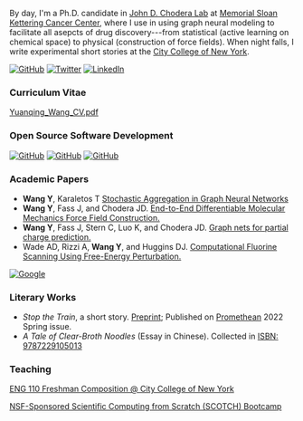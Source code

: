 By day, I'm a Ph.D. candidate in [John D. Chodera Lab](http://choderalab.org) at [Memorial Sloan Kettering Cancer Center](http://mskcc.org), where I use in using graph neural modeling to facilitate all asepcts of drug discovery---from statistical (active learning on chemical space) to physical (construction of force fields). When night falls, I write experimental short stories at the [City College of New York](http://ccny.cuny.edu).

[![GitHub](https://img.shields.io/badge/yuanqing-wang-%23121011.svg?style=for-the-badge&logo=github&logoColor=white)](https://github.com/yuanqing-wang/)
[![Twitter](https://img.shields.io/badge/YuanqingWang-%231DA1F2.svg?style=for-the-badge&logo=Twitter&logoColor=white)](https://twitter.com/yuanqingwang)
[![LinkedIn](https://img.shields.io/badge/YuanqingWang-%230077B5.svg?style=for-the-badge&logo=linkedin&logoColor=white)](https://www.linkedin.com/in/yuanqing-wang/)

### Curriculum Vitae
[Yuanqing_Wang_CV.pdf](Yuanqing_Wang_CV.pdf)

### Open Source Software Development
[![GitHub](https://img.shields.io/badge/espaloma-%23121011.svg?style=for-the-badge&logo=github&logoColor=white)](https://github.com/choderalab/espaloma/tree/master/espaloma)
[![GitHub](https://img.shields.io/badge/malt-%23121011.svg?style=for-the-badge&logo=github&logoColor=white)](https://github.com/yuanqing-wang/malt)
[![GitHub](https://img.shields.io/badge/pinot-%23121011.svg?style=for-the-badge&logo=github&logoColor=white)](https://github.com/choderalab/pinot)

### Academic Papers

<script src="https://bibbase.org/show?bib=[URL-OF-BIBTEX-FILE]&jsonp=1"></script> 


- **Wang Y**, Karaletos T [Stochastic Aggregation in Graph Neural Networks](https://arxiv.org/abs/2102.12648)
- **Wang Y**, Fass J, and Chodera JD. [End-to-End Differentiable Molecular Mechanics Force Field Construction.](https://arxiv.org/abs/2010.01196)
- **Wang Y**, Fass J, Stern C, Luo K, and Chodera JD. [Graph nets for partial charge prediction.](https://arxiv.org/abs/1909.07903)
- Wade AD, Rizzi A, **Wang Y**, and Huggins DJ. [Computational Fluorine Scanning Using Free-Energy Perturbation.](https://pubs.acs.org/doi/10.1021/acs.jcim.9b00228)

[![Google](https://img.shields.io/badge/google_scholar-4285F4?style=for-the-badge&logo=google&logoColor=white)](https://scholar.google.com/citations?user=Njp5EY4AAAAJ&hl=en)

### Literary Works
- _Stop the Train_, a short story. [Preprint](https://osf.io/ztd42/); Published on [Promethean](https://www.prometheanmag.com) 2022 Spring issue.
- _A Tale of Clear-Broth Noodles_ (Essay in Chinese). Collected in [ISBN: 9787229105013](https://book.douban.com/subject/26640784/)


### Teaching

[ENG 110 Freshman Composition @ City College of New York](http://www.eng110.wangyq.net)

[NSF-Sponsored Scientific Computing from Scratch (SCOTCH) Bootcamp](https://scotch.wangyq.net)

